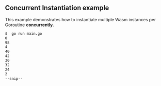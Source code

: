 ## Concurrent Instantiation example

This example demonstrates how to instantiate multiple Wasm instances per Goroutine __concurrently__.

```bash
$  go run main.go
0
98
4
40
42
30
32
24
2
--snip--
```

